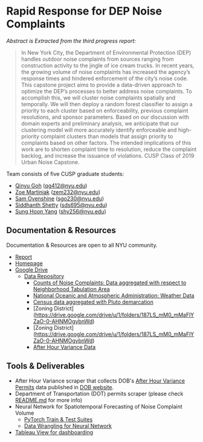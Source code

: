 # Rapid Response for DEP Noise Complaints
*Abstract is Extracted from the third progress report:*
>In New York City, the Department of Environmental Protection (DEP) handles outdoor noise complaints from sources ranging from construction activity to the jingle of ice cream trucks. In recent years, the growing volume of noise complaints has increased the agency’s response times and hindered enforcement of the city’s noise code. This capstone project aims to provide a data-driven approach to optimize the DEP’s processes to better address noise complaints. To accomplish this, we will cluster noise complaints spatially and temporally. We will then deploy a random forest classifier to assign a priority to each cluster based on enforceability, previous complaint resolutions, and sponsor parameters. Based on our discussion with domain experts and preliminary analysis, we anticipate that our clustering model will more accurately identify enforceable and high-priority complaint clusters than models that assign priority to complaints based on other factors. The intended implications of this work are to shorten complaint time to resolution, reduce the complaint backlog, and increase the issuance of violations.
CUSP Class of 2019 Urban Noise Capstone. 

Team consists of five CUSP graduate students: 
* [Qinyu Goh](https://github.com/qygoh) (qg412@nyu.edu)
* [Zoe Martiniak](https://github.com/zem232) (zem232@nyu.edu)
* [Sam Ovenshine](https://github.com/sgo230) (sgo230@nyu.edu)
* [Siddhanth Shetty](https://github.com/sds695) (sds695@nyu.edu)
* [Sung Hoon Yang](https://github.com/sunghoonyang) (shy256@nyu.edu)

## Documentation & Resources 
Documentation & Resources are open to all NYU community.
* [Report](https://docs.google.com/document/d/1uN8fs5w_1YlJJBLZ3DBpJ3Uq2PPScutX_RQZJz5hgXA/edit?usp=sharing)
* [Homepage](https://zem232.github.io/NoiseCapstone/)
* [Google Drive](https://drive.google.com/drive/u/1/folders/1hE8ACy-bLxxMTJOs6yDrhvv0HL-LEQNd)
  * [Data Repository](https://drive.google.com/drive/u/1/folders/15MM0D5h5BRfnbwTcVhP7jVNy2Tbpr1Oc)
    * [Counts of Noise Complaints: Data aggregated with respect to Neighborhood Tabulation Area](https://drive.google.com/drive/u/1/folders/1V9VlLeKNtd5Dnlim_X-Ri0s4N13TPgMs)
    * [National Oceanic and Atmospheric Administration: Weather Data](https://drive.google.com/drive/u/1/folders/1x-fc6ATYnlPxj6ZtLr4FNqhBpCroFXVB)
    * [Census data aggregated with Pluto demarcation](https://drive.google.com/drive/u/1/folders/1rPLzdxa2Wqiifimd5vxwRaqhbZadpPCS)
    * [Zoning District]
    (https://drive.google.com/drive/u/1/folders/187LS_mM0_mMaFlYZaO-0-AHNMOgybnWd)
    * [Zoning District]
    (https://drive.google.com/drive/u/1/folders/187LS_mM0_mMaFlYZaO-0-AHNMOgybnWd)
    * [After Hour Variance Data](https://drive.google.com/drive/u/1/folders/15MM0D5h5BRfnbwTcVhP7jVNy2Tbpr1Oc)

## Tools & Deliverables
* After Hour Variance scraper that collects DOB's [After Hour Variance Permits](https://www1.nyc.gov/site/buildings/business/after-hours-variances.page) data published in [DOB website](http://a810-bisweb.nyc.gov/bisweb/bispi00.jsp).
* Department of Transportation (DOT) permits scraper (please check [README.md](https://github.com/sunghoonyang/noise-capstone/tree/master/dot_scraper) for more info)
* Neural Network for Spatiotemporal Forecasting of Noise Complaint Volume
  * [PyTorch Train & Test Suites](https://github.com/sunghoonyang/noise-capstone/blob/master/analysis/311/nn/vanilla_lstm_model-NTA-MN_ONLY_MSE.ipynb)
  * [Data Wrangling for Neural Network](https://github.com/sunghoonyang/noise-capstone/blob/master/analysis/311/nn/vanilla_lstm_model-NTA-MN_ONLY_data_wrangling.ipynb)
* [Tableau View for dashboarding](https://github.com/sunghoonyang/noise-capstone/tree/master/dashboard)
